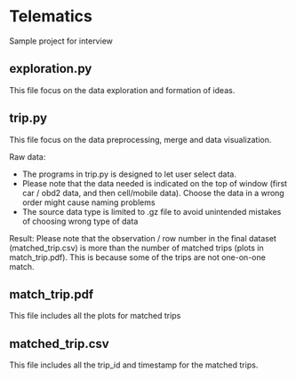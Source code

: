 # Telematics
Sample project for interview

## exploration.py
This file focus on the data exploration and formation of ideas.

## trip.py
This file focus on the data preprocessing, merge and data visualization.

Raw data:
- The programs in trip.py is designed to let user select data. 
- Please note that the data needed is indicated on the top of window (first car / obd2 data, and then cell/mobile data). Choose the data in a wrong order might cause naming problems
- The source data type is limited to .gz file to avoid unintended mistakes of choosing wrong type of data

Result:
Please note that the observation / row number in the final dataset (matched_trip.csv) is more than the number of matched trips (plots in match_trip.pdf). This is because some of the trips are not one-on-one match.

## match_trip.pdf
This file includes all the plots for matched trips

## matched_trip.csv
This file includes all the trip_id and timestamp for the matched trips.
